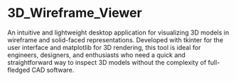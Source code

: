 # 3D_Wireframe_Viewer
An intuitive and lightweight desktop application for visualizing 3D models in wireframe and solid-faced representations. Developed with tkinter for the user interface and matplotlib for 3D rendering, this tool is ideal for engineers, designers, and enthusiasts who need a quick and straightforward way to inspect 3D models without the complexity of full-fledged CAD software.
